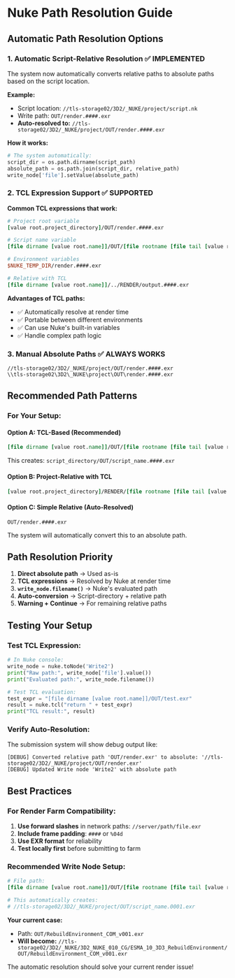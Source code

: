 # Nuke Path Resolution Guide

## Automatic Path Resolution Options

### 1. **Automatic Script-Relative Resolution** ✅ IMPLEMENTED
The system now automatically converts relative paths to absolute paths based on the script location.

**Example:**
- Script location: `//tls-storage02/3D2/_NUKE/project/script.nk`
- Write path: `OUT/render.####.exr`
- **Auto-resolved to:** `//tls-storage02/3D2/_NUKE/project/OUT/render.####.exr`

**How it works:**
```python
# The system automatically:
script_dir = os.path.dirname(script_path)
absolute_path = os.path.join(script_dir, relative_path)
write_node['file'].setValue(absolute_path)
```

### 2. **TCL Expression Support** ✅ SUPPORTED

**Common TCL expressions that work:**
```tcl
# Project root variable
[value root.project_directory]/OUT/render.####.exr

# Script name variable  
[file dirname [value root.name]]/OUT/[file rootname [file tail [value root.name]]].####.exr

# Environment variables
$NUKE_TEMP_DIR/render.####.exr

# Relative with TCL
[file dirname [value root.name]]/../RENDER/output.####.exr
```

**Advantages of TCL paths:**
- ✅ Automatically resolve at render time
- ✅ Portable between different environments  
- ✅ Can use Nuke's built-in variables
- ✅ Handle complex path logic

### 3. **Manual Absolute Paths** ✅ ALWAYS WORKS
```
//tls-storage02/3D2/_NUKE/project/OUT/render.####.exr
\\tls-storage02\3D2\_NUKE\project\OUT\render.####.exr
```

## Recommended Path Patterns

### **For Your Setup:**

#### **Option A: TCL-Based (Recommended)**
```tcl
[file dirname [value root.name]]/OUT/[file rootname [file tail [value root.name]]].####.exr
```
This creates: `script_directory/OUT/script_name.####.exr`

#### **Option B: Project-Relative with TCL**
```tcl
[value root.project_directory]/RENDER/[file rootname [file tail [value root.name]]]/v001/####.exr
```

#### **Option C: Simple Relative (Auto-Resolved)**
```
OUT/render.####.exr
```
The system will automatically convert this to an absolute path.

## Path Resolution Priority

1. **Direct absolute path** → Used as-is
2. **TCL expressions** → Resolved by Nuke at render time
3. **`write_node.filename()`** → Nuke's evaluated path
4. **Auto-conversion** → Script-directory + relative path
5. **Warning + Continue** → For remaining relative paths

## Testing Your Setup

### **Test TCL Expression:**
```python
# In Nuke console:
write_node = nuke.toNode('Write2')
print("Raw path:", write_node['file'].value())
print("Evaluated path:", write_node.filename())

# Test TCL evaluation:
test_expr = "[file dirname [value root.name]]/OUT/test.exr"
result = nuke.tcl("return " + test_expr)
print("TCL result:", result)
```

### **Verify Auto-Resolution:**
The submission system will show debug output like:
```
[DEBUG] Converted relative path 'OUT/render.exr' to absolute: '//tls-storage02/3D2/_NUKE/project/OUT/render.exr'
[DEBUG] Updated Write node 'Write2' with absolute path
```

## Best Practices

### **For Render Farm Compatibility:**
1. **Use forward slashes** in network paths: `//server/path/file.exr`
2. **Include frame padding**: `####` or `%04d`
3. **Use EXR format** for reliability
4. **Test locally first** before submitting to farm

### **Recommended Write Node Setup:**
```tcl
# File path:
[file dirname [value root.name]]/OUT/[file rootname [file tail [value root.name]]].####.exr

# This automatically creates:
# //tls-storage02/3D2/_NUKE/project/OUT/script_name.0001.exr
```

**Your current case:**
- Path: `OUT/RebuildEnvironment_COM_v001.exr`  
- **Will become:** `//tls-storage02/3D2/_NUKE/3D2_NUKE_010_CG/ESMA_10_3D3_RebuildEnvironment/OUT/RebuildEnvironment_COM_v001.exr`

The automatic resolution should solve your current render issue!

